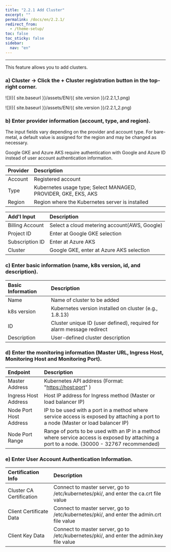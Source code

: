 ```yaml
---
title: "2.2.1 Add Cluster"
excerpt: ""
permalink: /docs/en/2.2.1/
redirect_from:
  - /theme-setup/
toc: false
toc_sticky: false
sidebar:
  nav: "en"
---
```


---
This feature allows you to add clusters.

### a\) Cluster → Click the + Cluster registration button in the top-right corner.
![]({{ site.baseurl }}/assets/EN/{{ site.version }}/2.2.1_1.png)

![]({{ site.baseurl }}/assets/EN/{{ site.version }}/2.2.1_2.png)

### b\) Enter provider information \(account, type, and region\).
The input fields vary depending on the provider and account type. For bare-metal, a default value is assigned for the region and may be changed as necessary.

Google GKE and Azure AKS require authentication with Google and Azure ID instead of user account authentication information.

| **Provider** | **Description**                                                |
| :----------- | :------------------------------------------------------------- |
| Account      | Registered account                                             |
| Type         | Kubernetes usage type; Select MANAGED, PROVIDER, GKE, EKS, AKS |
| Region       | Region where the Kubernetes server is installed                |

| **Add'l Input** | **Description**                              |
| :-------------- | :------------------------------------------- |
| Billing Account | Select a cloud metering account(AWS, Google) |
| Project ID      | Enter at Google GKE selection                |
| Subscription ID | Enter at Azure AKS                           |
| Cluster         | Google GKE, enter at Azure AKS selection     |

### c\) Enter basic information \(name, k8s version, id, and description\).

| **Basic Information** | Description                                                           |
| :-------------------- | :-------------------------------------------------------------------- |
| Name                  | Name of cluster to be added                                           |
| k8s version           | Kubernetes version installed on cluster \(e.g., 1.8.13\)              |
| ID                    | Cluster unique ID (user defined), required for alarm message redirect |
| Description           | User-defined cluster description                                      |

### d\) Enter the monitoring information \(Master URL, Ingress Host, Monitoring Host and Monitoring Port\).

| **Endpoint**           | **Description**                                                                                                                               |
| :--------------------- | :-------------------------------------------------------------------------------------------------------------------------------------------- |
| Master Address         | Kubernetes API address \(Format: "[https://host:port](https://host:port)" \)                                                                  |
| Ingress Host Address   | Host IP address for Ingress method \(Master or load balancer IP\)                                                                             |
| Node Port Host Address | IP to be used with a port in a method where service access is exposed by attaching a port to a node \(Master or load balancer IP\)            |
| Node Port Range        | Range of ports to be used with an IP in a method where service access is exposed by attaching a port to a node. \(30000 - 32767 recommended\) |

### e\) Enter User Account Authentication Information.

| Certification Info       | **Description**                                                                          |
| :----------------------- | :--------------------------------------------------------------------------------------- |
| Cluster CA Certification | Connect to master server, go to /etc/kubernetes/pki/, and enter the ca.crt file value    |
| Client Certificate Data  | Connect to master server, go to /etc/kubernetes/pki/, and enter the admin.crt file value |
| Client Key Data          | Connect to master server, go to /etc/kubernetes/pki/, and enter the admin.key file value |
